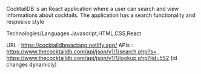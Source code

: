 CocktailDB is an React application where a user can search and view informations about cocktails. The application has a search functionality and resposive style

Technologies/Languages
Javascript,HTML,CSS,React

URL : https://cocktaildbreactapp.netlify.app/
APIs : https://www.thecocktaildb.com/api/json/v1/1/search.php?s= , https://www.thecocktaildb.com/api/json/v1/1/lookup.php?iid=552 (id changes dynamicly)
